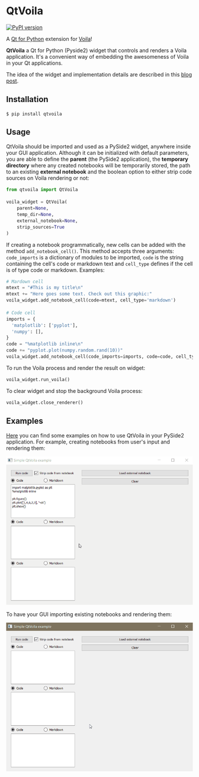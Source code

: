 # QtVoila

[![PyPI version](https://badge.fury.io/py/qtvoila.svg)](https://badge.fury.io/py/qtvoila)

A [Qt for Python](https://wiki.qt.io/Qt_for_Python) extension for [Voila](https://github.com/voila-dashboards/voila)!

**QtVoila** a Qt for Python (Pyside2) widget that controls and renders a Voila application. It's a convenient way of embedding the awesomeness of Voila in your Qt applications.

The idea of the widget and implementation details are described in this [blog post](https://luiztauffer.github.io/guacamole-data-science/posts/2020-04-20-qtvoila/).

## Installation

```
$ pip install qtvoila
```

## Usage

QtVoila should be imported and used as a PySide2 widget, anywhere inside your GUI application. Although it can be initialized with default parameters, you are able to define the **parent** (the PySide2 application), the **temporary directory** where any created notebooks will be temporarily stored, the path to an existing **external notebook** and the boolean option to either strip code sources on Voila rendering or not:

```python
from qtvoila import QtVoila

voila_widget = QtVoila(
    parent=None,
    temp_dir=None,
    external_notebook=None,
    strip_sources=True
)
```

If creating a notebook programmatically, new cells can be added with the method `add_notebook_cell()`. This method accepts three arguments: `code_imports` is a dictionary of modules to be imported, `code` is the string containing the cell's code or markdown text and `cell_type` defines if the cell is of type code or markdown. Examples:

```python
# Mardown cell
mtext = "#This is my title\n"
mtext += "Here goes some text. Check out this graphic:"
voila_widget.add_notebook_cell(code=mtext, cell_type='markdown')

# Code cell
imports = {
  'matplotlib': ['pyplot'],
  'numpy': [],
}
code = "%matplotlib inline\n"
code += "pyplot.plot(numpy.random.rand(10))"
voila_widget.add_notebook_cell(code_imports=imports, code=code, cell_type='code')
```

To run the Voila process and render the result on widget:
```python
voila_widget.run_voila()
```

To clear widget and stop the background Voila process:
```python
voila_widget.close_renderer()
```

## Examples

[Here](https://github.com/luiztauffer/qtvoila/tree/master/examples) you can find some examples on how to use QtVoila in your PySide2 application. For example, creating notebooks from user's input and rendering them:

![](assets/gif_0.gif)

To have your GUI importing existing notebooks and rendering them:

![](assets/gif_1.gif)
